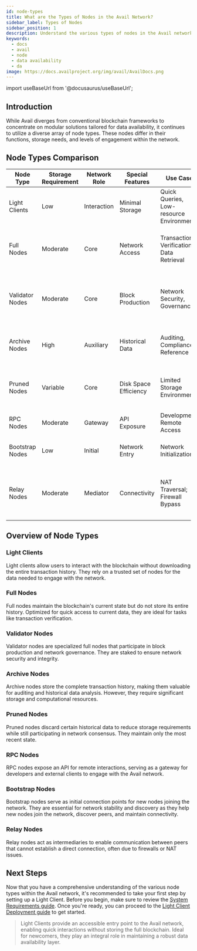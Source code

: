 ```yaml
---
id: node-types
title: What are the Types of Nodes in the Avail Network?
sidebar_label: Types of Nodes
sidebar_position: 1
description: Understand the various types of nodes in the Avail network and their unique functionalities.
keywords:
  - docs
  - avail
  - node
  - data availability
  - da
image: https://docs.availproject.org/img/avail/AvailDocs.png
---
```

import useBaseUrl from '@docusaurus/useBaseUrl';

## Introduction

While Avail diverges from conventional blockchain frameworks to concentrate on modular solutions tailored for data availability, it continues to utilize a diverse array of node types. These nodes differ in their functions, storage needs, and levels of engagement within the network.

## Node Types Comparison

| Node Type       | Storage Requirement | Network Role | Special Features | Use Case | Typically Hosted By|
|-----------------|---------------------|--------------|------------------|----------|--------------------|
| Light Clients   | Low                 | Interaction  | Minimal Storage  | Quick Queries, Low-resource Environments |End users, infrastructure providers|
| Full Nodes      | Moderate            | Core         | Network Access      | Transaction Verification, Data Retrieval |End users, infrastructure providers, Regular network participants|
| Validator Nodes | Moderate            | Core         | Block Production | Network Security, Governance |Infrastructure providers, staked node providers, Trusted or elected entities|
| Archive Nodes   | High                | Auxiliary    | Historical Data  | Auditing, Compliance, Reference |Institutions, research organizations, infrastructure providers|
| Pruned Nodes    | Variable            | Core         | Disk Space Efficiency | Limited Storage Environments |End users, infrastructure providers, Users with limited storage|
| RPC Nodes       | Moderate            | Gateway      | API Exposure     | Development, Remote Access |Infrastructure providers, developers|
| Bootstrap Nodes | Low                 | Initial      | Network Entry    | Network Initialization |Infrastructure providers, early participants|
| Relay Nodes     | Moderate            | Mediator     | Connectivity     | NAT Traversal; Firewall Bypass |End users, infrastructure providers, businesses setting up private networks|

## Overview of Node Types

### Light Clients

Light clients allow users to interact with the blockchain without downloading the entire transaction history. They rely on a trusted set of nodes for the data needed to engage with the network.

### Full Nodes

Full nodes maintain the blockchain's current state but do not store its entire history. Optimized for quick access to current data, they are ideal for tasks like transaction verification.

### Validator Nodes

Validator nodes are specialized full nodes that participate in block production and network governance. They are staked to ensure network security and integrity.

### Archive Nodes

Archive nodes store the complete transaction history, making them valuable for auditing and historical data analysis. However, they require significant storage and computational resources.

### Pruned Nodes

Pruned nodes discard certain historical data to reduce storage requirements while still participating in network consensus. They maintain only the most recent state.

### RPC Nodes

RPC nodes expose an API for remote interactions, serving as a gateway for developers and external clients to engage with the Avail network.

### Bootstrap Nodes

Bootstrap nodes serve as initial connection points for new nodes joining the network. They are essential for network stability and discovery as they help new nodes join the network, discover peers, and maintain connectivity.

### Relay Nodes

Relay nodes act as intermediaries to enable communication between peers that cannot establish a direct connection, often due to firewalls or NAT issues.

## Next Steps

Now that you have a comprehensive understanding of the various node types within the Avail network, it's recommended to take your first step by setting up a Light Client. Before you begin, make sure to review the [<ins>System Requirements guide</ins>](/docs/operate/requirements.md). Once you're ready, you can proceed to the [<ins>Light Client Deployment guide</ins>](/docs/operate/node/0010-light-client.md) to get started.

> Light Clients provide an accessible entry point to the Avail network, enabling quick interactions without storing the full blockchain. Ideal for newcomers, they play an integral role in maintaining a robust data availability layer.
